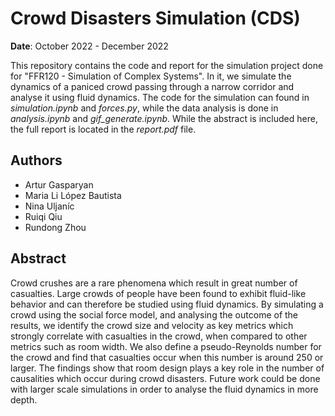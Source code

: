 # Crowd Disasters Simulation (CDS)

**Date**: October 2022 - December 2022

This repository contains the code and report for the simulation project done for "FFR120 - Simulation of Complex Systems".
In it, we simulate the dynamics of a paniced crowd passing through a narrow corridor and analyse it using fluid dynamics.
The code for the simulation can found in *simulation.ipynb* and *forces.py*, while the data analysis is done in *analysis.ipynb* and *gif_generate.ipynb*.
While the abstract is included here, the full report is located in the *report.pdf* file.



## Authors

* Artur Gasparyan
* Maria Li López Bautista
* Nina Uljaníc
* Ruiqi Qiu
* Rundong Zhou

## Abstract

Crowd crushes are a rare phenomena which result in great number of casualties. Large
crowds of people have been found to exhibit fluid-like behavior and can therefore be studied using
fluid dynamics. By simulating a crowd using the social force model, and analysing the outcome
of the results, we identify the crowd size and velocity as key metrics which strongly correlate with
casualties in the crowd, when compared to other metrics such as room width. We also define a
pseudo-Reynolds number for the crowd and find that casualties occur when this number is around
250 or larger. The findings show that room design plays a key role in the number of causalities
which occur during crowd disasters. Future work could be done with larger scale simulations in
order to analyse the fluid dynamics in more depth.
